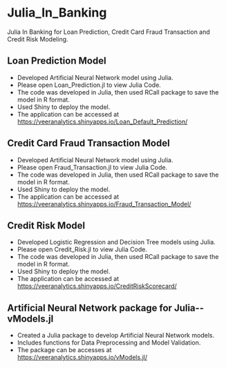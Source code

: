 # Julia_In_Banking
Julia In Banking for Loan Prediction, Credit Card Fraud Transaction and Credit Risk Modeling.

## Loan Prediction Model
* Developed Artificial Neural Network model using Julia.
* Please open Loan_Prediction.jl to view Julia Code.
* The code was developed in Julia, then used RCall package to save the model in R format.
* Used Shiny to deploy the model.
* The application can be accessed at https://veeranalytics.shinyapps.io/Loan_Default_Prediction/

## Credit Card Fraud Transaction Model
* Developed Artificial Neural Network model using Julia.
* Please open Fraud_Transaction.jl to view Julia Code.
* The code was developed in Julia, then used RCall package to save the model in R format.
* Used Shiny to deploy the model.
* The application can be accessed at https://veeranalytics.shinyapps.io/Fraud_Transaction_Model/

## Credit Risk Model
* Developed Logistic Regression and Decision Tree models using Julia.
* Please open Credit_Risk.jl to view Julia Code.
* The code was developed in Julia, then used RCall package to save the model in R format.
* Used Shiny to deploy the model.
* The application can be accessed at https://veeranalytics.shinyapps.io/CreditRiskScorecard/

## Artificial Neural Network package for Julia-- vModels.jl
* Created a Julia package to develop Artificial Neural Network models.
* Includes functions for Data Preprocessing and Model Validation.
* The package can be accesses at https://veeranalytics.shinyapps.io/vModels.jl/
